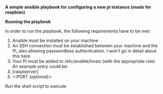 **A simple ansible playbook for configuring a new pi instance (made for raspbian)**

**Running the playbook**

In order to run the playbook, the following requirements have to be met:

1. Ansible must be installed on your machine
2. An SSH connection must be established between your machine and the Pi, also allowing passwordless authentication. I won't go in detail about this here.
3. Your Pi must be added to /etc/ansible/hosts (with the appropriate role) An example entry could be:
4. [raspiserver]
5. <IP-ADDRESS><:PORT (optional)>

Run the shell script to execute

